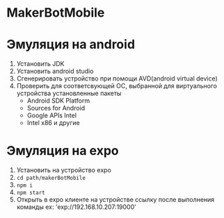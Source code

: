 # MakerBotMobile

# Эмуляция на android
  1. Установить JDK
  2. Установить android studio
  3. Сгенерировать устройство при помощи AVD(android virtual device)
  4. Проверить для соответсвующей ОС, выбранной для виртуального устройства установленные пакеты
      - Android SDK Platform
      - Sources for Android
      - Google APIs Intel
      - Intel x86 и другие

# Эмуляция на expo
  1. Установить на устройство expo
  2. `cd path/makerBotMobile`
  3. `npm i`
  4. `npm start`
  5. Открыть в expo клиенте на устройстве ссылку после выполнения команды ex: 'exp://192.168.10.207:19000'